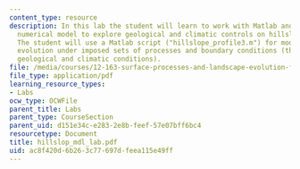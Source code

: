 ```yaml
---
content_type: resource
description: In this lab the student will learn to work with Matlab and use a simple
  numerical model to explore geological and climatic controls on hillslope forms.
  The student will use a Matlab script ("hillslope_profile3.m") for modeling hillslope
  evolution under imposed sets of processes and boundary conditions (these are the
  geological and climatic conditions).
file: /media/courses/12-163-surface-processes-and-landscape-evolution-fall-2004/ac8f420d6b263c77697dfeea115e49ff_hillslop_mdl_lab.pdf
file_type: application/pdf
learning_resource_types:
- Labs
ocw_type: OCWFile
parent_title: Labs
parent_type: CourseSection
parent_uid: d151e34c-e283-2e8b-feef-57e07bff6bc4
resourcetype: Document
title: hillslop_mdl_lab.pdf
uid: ac8f420d-6b26-3c77-697d-feea115e49ff
---
```

